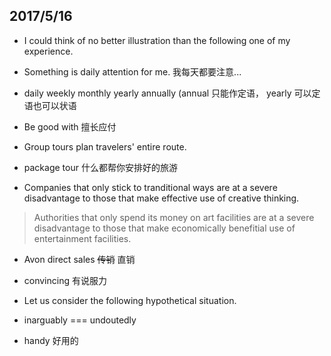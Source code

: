 ## 2017/5/16

+ I could think of no better illustration than the following one of my experience.

+ Something is daily attention for me. 我每天都要注意...

+ daily weekly monthly yearly annually (annual 只能作定语， yearly 可以定语也可以状语

+ Be good with 擅长应付

+ Group tours plan travelers' entire route.

+ package tour 什么都帮你安排好的旅游

+ Companies that only stick to tranditional ways are at a severe disadvantage to those that make effective use of creative thinking.

> Authorities that only spend its money on art facilities are at a severe disadvantage to those that make economically benefitial use of entertainment facilities.

+ Avon direct sales ~~传销~~ 直销

+ convincing 有说服力

+ Let us consider the following hypothetical situation.

+ inarguably === undoutedly

+ handy 好用的

